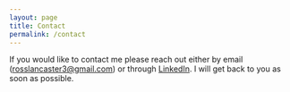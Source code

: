 ```yaml
---
layout: page
title: Contact
permalink: /contact
---
```


If you would like to contact me please reach out either by email (rosslancaster3@gmail.com) or through [LinkedIn](https://www.linkedin.com/in/ross-lancaster/). I will get back to you as soon as possible. 
